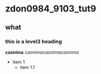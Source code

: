 # zdon0984_9103_tut9
## what
### this is a level3 heading
**caonima**
*caonimacaonimacaonima*

- Item 1
  - item 1.1